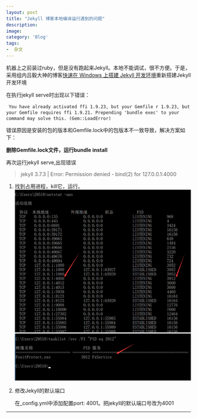```yaml
---
layout: post
title: "Jekyll 博客本地编译运行遇到的问题"
description: 
image: 
category: 'Blog'
tags:
-  杂文
---
```


机器上之前装过ruby，但是没有跑起来Jekyll。本地不能调试，很不方便。于是，采用组内吕毅大神的博客[快速在 Windows 上搭建 Jekyll 开发环境](https://walterlv.github.io/post/setup-jekyll-in-windows.html)重新搭建Jekyll开发环境

在执行jekyll serve时出现以下错误：

     You have already activated ffi 1.9.23, but your Gemfile r 1.9.23, but your Gemfile requires ffi 1.9.21. Prepending 'bundle exec' to your command may solve this. (Gem::LoadError)

错误原因是安装的包的版本和Gemfile.lock中的包版本不一致导致，解决方案如下：

**删除Gemfile.lock文件，运行bundle install**

再次运行jekyll serve,出现错误 

> jekyll 3.7.3 | Error:  Permission denied - bind(2) for 127.0.0.1:4000

1. 找到占用进程，kill它，运行。  
![端口](../assets/img/port.png)  
![进程](../assets/img/process.png)

2. 修改Jekyll的默认端口

   在_config.yml中添加配置port: 4001。把jekyll的默认端口号改为4001



-----
